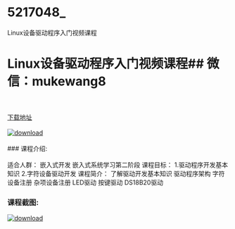 # 5217048_
Linux设备驱动程序入门视频课程
# Linux设备驱动程序入门视频课程## 微信：mukewang8
<br/></br>[下载地址](http://www.36tz.cn/article/5217048 "下载地址")
<br/></br>[![download](http://36tz.cn/muke_img/2020_12_2-80.png "下载地址")](http://www.36tz.cn/article/5217048 "下载地址")
<br/></br>### 课程介绍:<br/></br>适合人群：
嵌入式开发 嵌入式系统学习第二阶段
课程目标：
1.驱动程序开发基本知识
2.字符设备驱动开发
课程简介：
了解驱动开发基本知识
驱动程序架构
字符设备注册
杂项设备注册
LED驱动
按键驱动
DS18B20驱动

### 课程截图:
[![download](http://36tz.cn/muke_img/2020_12_1-90.png "下载地址")](http://www.36tz.cn/article/5217048 "下载地址")
